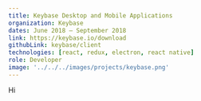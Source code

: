 ```yaml
---
title: Keybase Desktop and Mobile Applications
organization: Keybase
dates: June 2018 – September 2018
link: https://keybase.io/download
githubLink: keybase/client
technologies: [react, redux, electron, react native]
role: Developer
image: '../../../images/projects/keybase.png'
---
```


Hi
